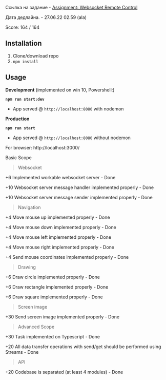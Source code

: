Ссылка на задание - [Assignment: Websocket Remote Control](https://github.com/AlreadyBored/nodejs-assignments/blob/main/assignments/remote-control/assignment.md)

Дата дедлайна. - 27.06.22 02.59 (ala)

Score: 164 / 164

## Installation

1. Clone/download repo
2. `npm install`

## Usage

**Development** (implemented on win 10, Powershell:)

**`npm run start:dev`**

- App served @ `http://localhost:8080` with nodemon

**Production**

**`npm run start`**

- App served @ `http://localhost:8080` without nodemon

For browser: http://localhost:3000/

Basic Scope

> Websocket

+6 Implemented workable websocket server - Done

+10 Websocket server message handler implemented properly - Done

+10 Websocket server message sender implemented properly - Done

> Navigation

+4 Move mouse up implemented properly - Done

+4 Move mouse down implemented properly - Done

+4 Move mouse left implemented properly - Done

+4 Move mouse right implemented properly - Done

+4 Send mouse coordinates implemented properly - Done

> Drawing

+6 Draw circle implemented properly - Done

+6 Draw rectangle implemented properly - Done

+6 Draw square implemented properly - Done

> Screen image

+30 Send screen image implemented properly - Done

> Advanced Scope

+30 Task implemented on Typescript - Done

+20 All data transfer operations with send/get should be performed using Streams - Done

> API
> 
+20 Codebase is separated (at least 4 modules) - Done
